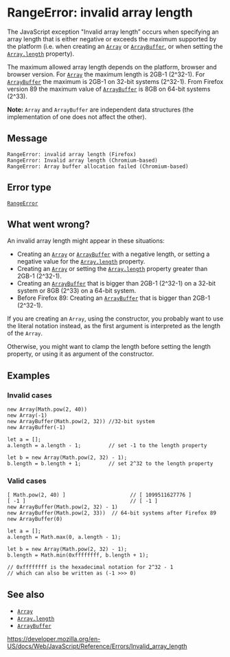 RangeError: invalid array length
================================

The JavaScript exception "Invalid array length” occurs when specifying an array length that is either negative or exceeds the maximum supported by the platform (i.e. when creating an [`Array`](../global_objects/array) or [`ArrayBuffer`](../global_objects/arraybuffer), or when setting the [`Array.length`](../global_objects/array/length) property).

The maximum allowed array length depends on the platform, browser and browser version. For [`Array`](../global_objects/array) the maximum length is 2GB-1 (2^32-1). For [`ArrayBuffer`](../global_objects/arraybuffer) the maximum is 2GB-1 on 32-bit systems (2^32-1). From Firefox version 89 the maximum value of [`ArrayBuffer`](../global_objects/arraybuffer) is 8GB on 64-bit systems (2^33).

**Note:** `Array` and `ArrayBuffer` are independent data structures (the implementation of one does not affect the other).

Message
-------

    RangeError: invalid array length (Firefox)
    RangeError: Invalid array length (Chromium-based)
    RangeError: Array buffer allocation failed (Chromium-based)

Error type
----------

[`RangeError`](../global_objects/rangeerror)

What went wrong?
----------------

An invalid array length might appear in these situations:

-   Creating an [`Array`](../global_objects/array) or [`ArrayBuffer`](../global_objects/arraybuffer) with a negative length, or setting a negative value for the [`Array.length`](../global_objects/array/length) property.
-   Creating an [`Array`](../global_objects/array) or setting the [`Array.length`](../global_objects/array/length) property greater than 2GB-1 (2^32-1).
-   Creating an [`ArrayBuffer`](../global_objects/arraybuffer) that is bigger than 2GB-1 (2^32-1) on a 32-bit system or 8GB (2^33) on a 64-bit system.
-   Before Firefox 89: Creating an [`ArrayBuffer`](../global_objects/arraybuffer) that is bigger than 2GB-1 (2^32-1).

If you are creating an `Array`, using the constructor, you probably want to use the literal notation instead, as the first argument is interpreted as the length of the `Array`.

Otherwise, you might want to clamp the length before setting the length property, or using it as argument of the constructor.

Examples
--------

### Invalid cases

    new Array(Math.pow(2, 40))
    new Array(-1)
    new ArrayBuffer(Math.pow(2, 32)) //32-bit system
    new ArrayBuffer(-1)

    let a = [];
    a.length = a.length - 1;         // set -1 to the length property

    let b = new Array(Math.pow(2, 32) - 1);
    b.length = b.length + 1;         // set 2^32 to the length property

### Valid cases

    [ Math.pow(2, 40) ]                     // [ 1099511627776 ]
    [ -1 ]                                  // [ -1 ]
    new ArrayBuffer(Math.pow(2, 32) - 1)
    new ArrayBuffer(Math.pow(2, 33))  // 64-bit systems after Firefox 89
    new ArrayBuffer(0)

    let a = [];
    a.length = Math.max(0, a.length - 1);

    let b = new Array(Math.pow(2, 32) - 1);
    b.length = Math.min(0xffffffff, b.length + 1);

    // 0xffffffff is the hexadecimal notation for 2^32 - 1
    // which can also be written as (-1 >>> 0)

See also
--------

-   [`Array`](../global_objects/array)
-   [`Array.length`](../global_objects/array/length)
-   [`ArrayBuffer`](../global_objects/arraybuffer)

<a href="https://developer.mozilla.org/en-US/docs/Web/JavaScript/Reference/Errors/Invalid_array_length" class="_attribution-link">https://developer.mozilla.org/en-US/docs/Web/JavaScript/Reference/Errors/Invalid_array_length</a>
